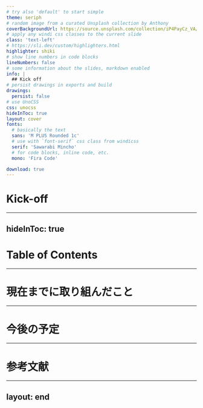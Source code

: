 ```yaml
---
# try also 'default' to start simple
theme: seriph
# random image from a curated Unsplash collection by Anthony
coverBackgroundUrl: https://source.unsplash.com/collection/iP4PayCz_VA/1920x1080
# apply any windi css classes to the current slide
class: 'text-left'
# https://sli.dev/custom/highlighters.html
highlighter: shiki
# show line numbers in code blocks
lineNumbers: false
# some information about the slides, markdown enabled
info: |
  ## Kick off
# persist drawings in exports and build
drawings:
  persist: false
# use UnoCSS
css: unocss
hideInToc: true
layout: cover
fonts:
  # basically the text
  sans: 'M PLUS Rounded 1c'
  # use with `font-serif` css class from windicss
  serif: 'Sawarabi Mincho'
  # for code blocks, inline code, etc.
  mono: 'Fira Code'

download: true
---
```


# Kick-off

---
hideInToc: true
---

# Table of Contents

<Toc/>

---

# 現在までに取り組んだこと

---

# 今後の予定

---

# 参考文献

---
layout: end
---